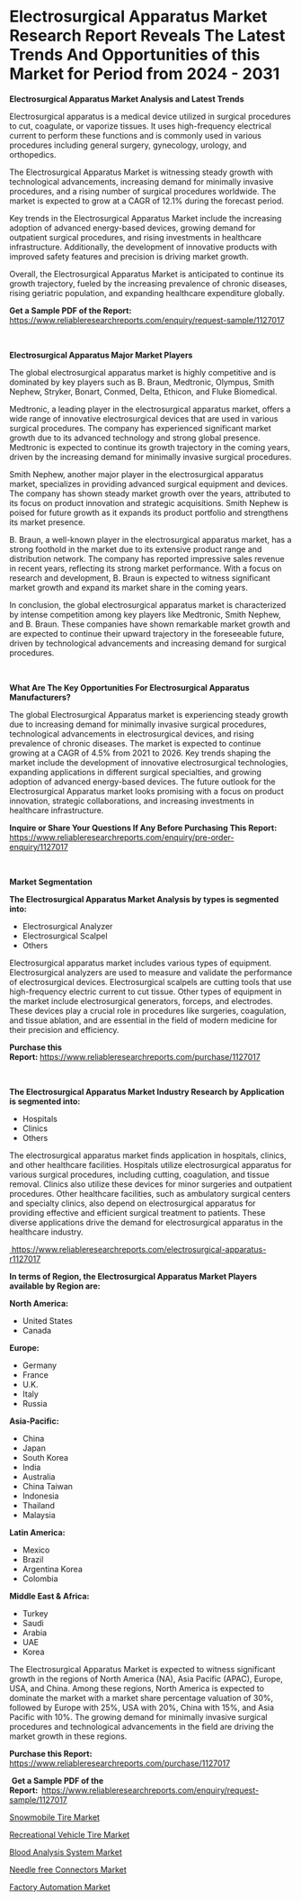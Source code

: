 <p><h1>Electrosurgical Apparatus Market Research Report Reveals The Latest Trends And Opportunities of this Market for Period from 2024 - 2031</h1></p><p><strong>Electrosurgical Apparatus Market Analysis and Latest Trends</strong></p>
<p><p>Electrosurgical apparatus is a medical device utilized in surgical procedures to cut, coagulate, or vaporize tissues. It uses high-frequency electrical current to perform these functions and is commonly used in various procedures including general surgery, gynecology, urology, and orthopedics.</p><p>The Electrosurgical Apparatus Market is witnessing steady growth with technological advancements, increasing demand for minimally invasive procedures, and a rising number of surgical procedures worldwide. The market is expected to grow at a CAGR of 12.1% during the forecast period.</p><p>Key trends in the Electrosurgical Apparatus Market include the increasing adoption of advanced energy-based devices, growing demand for outpatient surgical procedures, and rising investments in healthcare infrastructure. Additionally, the development of innovative products with improved safety features and precision is driving market growth.</p><p>Overall, the Electrosurgical Apparatus Market is anticipated to continue its growth trajectory, fueled by the increasing prevalence of chronic diseases, rising geriatric population, and expanding healthcare expenditure globally.</p></p>
<p><strong>Get a Sample PDF of the Report:&nbsp;</strong> <a href="https://www.reliableresearchreports.com/enquiry/request-sample/1127017">https://www.reliableresearchreports.com/enquiry/request-sample/1127017</a></p>
<p>&nbsp;</p>
<p><strong>Electrosurgical Apparatus Major Market Players</strong></p>
<p><p>The global electrosurgical apparatus market is highly competitive and is dominated by key players such as B. Braun, Medtronic, Olympus, Smith Nephew, Stryker, Bonart, Conmed, Delta, Ethicon, and Fluke Biomedical.</p><p>Medtronic, a leading player in the electrosurgical apparatus market, offers a wide range of innovative electrosurgical devices that are used in various surgical procedures. The company has experienced significant market growth due to its advanced technology and strong global presence. Medtronic is expected to continue its growth trajectory in the coming years, driven by the increasing demand for minimally invasive surgical procedures.</p><p>Smith Nephew, another major player in the electrosurgical apparatus market, specializes in providing advanced surgical equipment and devices. The company has shown steady market growth over the years, attributed to its focus on product innovation and strategic acquisitions. Smith Nephew is poised for future growth as it expands its product portfolio and strengthens its market presence.</p><p>B. Braun, a well-known player in the electrosurgical apparatus market, has a strong foothold in the market due to its extensive product range and distribution network. The company has reported impressive sales revenue in recent years, reflecting its strong market performance. With a focus on research and development, B. Braun is expected to witness significant market growth and expand its market share in the coming years.</p><p>In conclusion, the global electrosurgical apparatus market is characterized by intense competition among key players like Medtronic, Smith Nephew, and B. Braun. These companies have shown remarkable market growth and are expected to continue their upward trajectory in the foreseeable future, driven by technological advancements and increasing demand for surgical procedures.</p></p>
<p>&nbsp;</p>
<p><strong>What Are The Key Opportunities For Electrosurgical Apparatus Manufacturers?</strong></p>
<p><p>The global Electrosurgical Apparatus market is experiencing steady growth due to increasing demand for minimally invasive surgical procedures, technological advancements in electrosurgical devices, and rising prevalence of chronic diseases. The market is expected to continue growing at a CAGR of 4.5% from 2021 to 2026. Key trends shaping the market include the development of innovative electrosurgical technologies, expanding applications in different surgical specialties, and growing adoption of advanced energy-based devices. The future outlook for the Electrosurgical Apparatus market looks promising with a focus on product innovation, strategic collaborations, and increasing investments in healthcare infrastructure.</p></p>
<p><strong>Inquire or Share Your Questions If Any Before Purchasing This Report:</strong> <a href="https://www.reliableresearchreports.com/enquiry/pre-order-enquiry/1127017">https://www.reliableresearchreports.com/enquiry/pre-order-enquiry/1127017</a></p>
<p>&nbsp;</p>
<p><strong>Market Segmentation</strong></p>
<p><strong>The Electrosurgical Apparatus Market Analysis by types is segmented into:</strong></p>
<p><ul><li>Electrosurgical Analyzer</li><li>Electrosurgical Scalpel</li><li>Others</li></ul></p>
<p><p>Electrosurgical apparatus market includes various types of equipment. Electrosurgical analyzers are used to measure and validate the performance of electrosurgical devices. Electrosurgical scalpels are cutting tools that use high-frequency electric current to cut tissue. Other types of equipment in the market include electrosurgical generators, forceps, and electrodes. These devices play a crucial role in procedures like surgeries, coagulation, and tissue ablation, and are essential in the field of modern medicine for their precision and efficiency.</p></p>
<p><strong>Purchase this Report:&nbsp;</strong><a href="https://www.reliableresearchreports.com/purchase/1127017">https://www.reliableresearchreports.com/purchase/1127017</a></p>
<p>&nbsp;</p>
<p><strong>The Electrosurgical Apparatus Market Industry Research by Application is segmented into:</strong></p>
<p><ul><li>Hospitals</li><li>Clinics</li><li>Others</li></ul></p>
<p><p>The electrosurgical apparatus market finds application in hospitals, clinics, and other healthcare facilities. Hospitals utilize electrosurgical apparatus for various surgical procedures, including cutting, coagulation, and tissue removal. Clinics also utilize these devices for minor surgeries and outpatient procedures. Other healthcare facilities, such as ambulatory surgical centers and specialty clinics, also depend on electrosurgical apparatus for providing effective and efficient surgical treatment to patients. These diverse applications drive the demand for electrosurgical apparatus in the healthcare industry.</p></p>
<p><a href="https://www.reliableresearchreports.com/electrosurgical-apparatus-r1127017">&nbsp;https://www.reliableresearchreports.com/electrosurgical-apparatus-r1127017</a></p>
<p><strong>In terms of Region, the Electrosurgical Apparatus Market Players available by Region are:</strong></p>
<p>
    <p> <strong> North America: </strong>
        <ul>
            <li>United States</li>
            <li>Canada</li>
        </ul>
        </p> 
    <p> <strong> Europe: </strong>
        <ul>
            <li>Germany</li>
            <li>France</li>
            <li>U.K.</li>
            <li>Italy</li>
            <li>Russia</li>
        </ul>
        </p> 
    <p> <strong> Asia-Pacific: </strong>
        <ul>
            <li>China</li>
            <li>Japan</li>
            <li>South Korea</li>
            <li>India</li>
            <li>Australia</li>
            <li>China Taiwan</li>
            <li>Indonesia</li>
            <li>Thailand</li>
            <li>Malaysia</li>
        </ul>
        </p> 
    <p> <strong> Latin America: </strong>
        <ul>
            <li>Mexico</li>
            <li>Brazil</li>
            <li>Argentina Korea</li>
            <li>Colombia</li>
        </ul>
        </p> 
    <p> <strong> Middle East & Africa: </strong>
        <ul>
            <li>Turkey</li>
            <li>Saudi</li>
            <li>Arabia</li>
            <li>UAE</li>
            <li>Korea</li>
        </ul>
    </p>
    </p>
<p><p>The Electrosurgical Apparatus Market is expected to witness significant growth in the regions of North America (NA), Asia Pacific (APAC), Europe, USA, and China. Among these regions, North America is expected to dominate the market with a market share percentage valuation of 30%, followed by Europe with 25%, USA with 20%, China with 15%, and Asia Pacific with 10%. The growing demand for minimally invasive surgical procedures and technological advancements in the field are driving the market growth in these regions.</p></p>
<p><strong>Purchase this Report: </strong><a href="https://www.reliableresearchreports.com/purchase/1127017">https://www.reliableresearchreports.com/purchase/1127017</a></p>
<p>&nbsp;<strong>Get a Sample PDF of the Report:&nbsp;&nbsp;</strong><a href="https://www.reliableresearchreports.com/enquiry/request-sample/1127017">https://www.reliableresearchreports.com/enquiry/request-sample/1127017</a></p>
<p><strong></strong></p>
<p><p><a href="https://www.linkedin.com/pulse/global-snowmobile-tire-market-size-trends-analysis-4r14f?trackingId=%2FfchLcTfQTWb2n1lq%2FR1Dw%3D%3D">Snowmobile Tire Market</a></p><p><a href="https://www.linkedin.com/pulse/global-recreational-vehicle-tire-market-size-expected-experience-jpmff?trackingId=v%2B7vd1K4QRy9v2ACBRuzMw%3D%3D">Recreational Vehicle Tire Market</a></p><p><a href="https://github.com/provorikovar/Market-Research-Report-List-5/blob/main/blood-analysis-system-market.md">Blood Analysis System Market</a></p><p><a href="https://github.com/angelajermaine/Market-Research-Report-List-4/blob/main/needle-free-connectors-market.md">Needle free Connectors Market</a></p><p><a href="https://issuu.com/reportprime-2/docs/factory-automation-market-size-2030.pptx">Factory Automation Market</a></p></p>